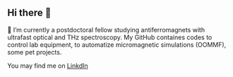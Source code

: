## Hi there 👋
🔭 I’m сurrently a postdoctoral fellow studying antiferromagnets with ultrafast optical and THz spectroscopy.
My GitHub containes codes to control lab equipment, to automatize micromagnetic simulations (OOMMF), some pet projects.

You may find me on <a href="www.linkedin.com/in/khokhlovne">LinkdIn</a>

<!--
**NikolaiKh/NikolaiKh** is a ✨ _special_ ✨ repository because its `README.md` (this file) appears on your GitHub profile.

Here are some ideas to get you started:

- 🔭 I’m currently working on ...
- 🌱 I’m currently learning ...
- 👯 I’m looking to collaborate on ...
- 🤔 I’m looking for help with ...
- 💬 Ask me about ...
- 📫 How to reach me: ...
- 😄 Pronouns: ...
- ⚡ Fun fact: ...
-->
